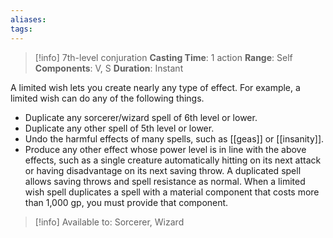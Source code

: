 ```yaml
---
aliases: 
tags:
---
```

>[!info]
>7th-level conjuration
>**Casting Time**: 1 action
>**Range**: Self
>**Components**: V, S
>**Duration**: Instant

A limited wish lets you create nearly any type of effect. For example, a limited wish can do any of the following things.
- Duplicate any sorcerer/wizard spell of 6th level or lower.
- Duplicate any other spell of 5th level or lower.
- Undo the harmful effects of many spells, such as [[geas]] or [[insanity]].
- Produce any other effect whose power level is in line with the above effects, such as a single creature automatically hitting on its next attack or having disadvantage on its next saving throw.
A duplicated spell allows saving throws and spell resistance as normal. When a limited wish spell duplicates a spell with a material component that costs more than 1,000 gp, you must provide that component.

>[!info] Available to:
>Sorcerer, Wizard